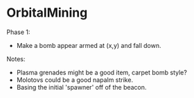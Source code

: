 OrbitalMining
=============

Phase 1:
* Make a bomb appear armed at (x,y) and fall down.

Notes:
* Plasma grenades might be a good item, carpet bomb style?
* Molotovs could be a good napalm strike.
* Basing the initial 'spawner' off of the beacon.
